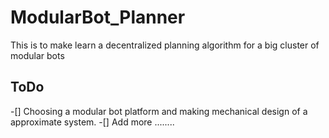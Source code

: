 # ModularBot_Planner
This is to make learn a decentralized planning algorithm for a big cluster of modular bots
## ToDo
-[] Choosing a modular bot platform and making mechanical design of a approximate system. 
-[] Add more ........
